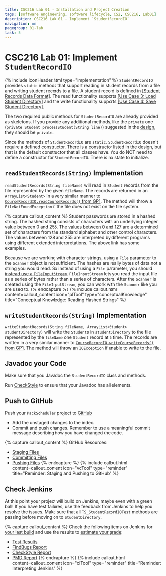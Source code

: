 ```yaml
---
title: CSC216 Lab 01 - Installation and Project Creation
tags: [software engineering, software lifecycle, CS2, CSC216, Lab01]
description: CSC216 Lab 01 - Implement `StudentRecordIO`
navigation: on
pagegroup: 01-lab
task: 5
---
```


# CSC216 Lab 01: Implement `StudentRecordIO`
{% include iconHeader.html type="implementation" %}
`StudentRecordIO` provides `static` methods that support reading in student records from a file and writing student records to a file.  A student record is defined in [[Student Records Data Format]](01-lab-requirements#student-records).  The read functionality supports [[Use Case 3: Load Student Directory]](01-lab-requirements#uc3) and the write functionality supports [[Use Case 4: Save Student Directory]](01-lab-requirements#uc4).

The two required public methods for `StudentRecordIO` are already provided as skeletons.  If you provide any additional methods, like the `private` one (`private Student processStudent(String line)`) suggested in the [design](01-lab-design), they should be `private`.

Since the methods of `StudentRecordIO` are `static`, `StudentRecordIO` doesn't require a defined constructor.  There is a constructor listed in the design, but that is the default constructor that all classes have.  You do NOT need to define a constructor for `StudentRecordIO`.  There is no state to initialize.


## `readStudentRecords(String)` Implementation
`readStudentRecords(String fileName)` will read in `Student` records from the file represented by the given `fileName`.  The records are returned in an `ArrayList<Student>` in a very similar manner to [`CourseRecordIO.readCourseRecords()` from GP1](https://pages.github.ncsu.edu/engr-csc216/guided-projects/gp1/gp1-libraries#java-collections-framework).  The method will throw a `FileNotFoundException` if the file does not exist on the file system. 


{% capture callout_content %}
Student passwords are stored in a hashed string.  The hashed string consists of characters with an underlying integer value between 0 and 255.  The [values between 0 and 127](http://www.asciitable.com/) are a determined set of characters from the standard alphabet and other control characters.  The values between 128 and 255 are interpreted by different programs using different extended interpretations.  The above link has some examples.

Because we are working with character strings, using a `File` parameter to the `Scanner` object is not sufficient.  The hashes are really bytes of data not a string you would read.  So instead of using a `File` parameter, you should [instead use a `FileInputStream`](https://docs.oracle.com/javase/8/docs/api/java/io/FileInputStream.html).  `FileInputStream` lets you read the input file as a series of bytes rather than a series of characters.  After the `Scanner` is created using the `FileInputStream`, you can work with the `Scanner` like you are used to.
{% endcapture %}
{% include callout.html content=callout_content icon="plTool" type="conceptualKnowledge" title="Conceptual Knowledge: Reading Hashed Strings" %}


## `writeStudentRecords(String)` Implementation
`writeStudentRecords(String fileName, ArrayList<Student> studentDirectory)` will write the `Student`s in `studentDirectory` to the file represented by the `fileName` one `Student` record at a time.  The records are written in a very similar manner to [`CourseRecordIO.writeCourseRecords()` from GP1](https://pages.github.ncsu.edu/engr-csc216/guided-projects/gp1/gp1-libraries#file-output).  The method will throw an `IOException` if unable to write to the file.


## Javadoc your Code
Make sure that you Javadoc the `StudentRecordIO` class and methods. 

Run [CheckStyle](https://pages.github.ncsu.edu/engr-csc216/guided-projects/gp1/gp1-static-analysis#checkstyle) to ensure that your Javadoc has all elements.


## Push to GitHub
Push your `PackScheduler` project to [GitHub](https://github.ncsu.edu)

  * Add the unstaged changes to the index.
  * Commit and push changes.  Remember to use a meaningful commit message describing how you have changed the code.  


{% capture callout_content %}
GitHub Resources:

  * [Staging Files](https://pages.github.ncsu.edu/engr-csc-software-development/practices-tools/git/git-staging)
  * [Committing Files](https://pages.github.ncsu.edu/engr-csc-software-development/practices-tools/git/git-commit)
  * [Pushing Files](https://pages.github.ncsu.edu/engr-csc-software-development/practices-tools/git/git-push)
{% endcapture %}
{% include callout.html content=callout_content icon="vcTool" type="reminder" title="Reminder: Staging and Pushing to GitHub" %}


## Check Jenkins
At this point your project will build on Jenkins, maybe even with a green ball!  If you have test failures, use the feedback from Jenkins to help you resolve the issues. Make sure that all `TS_StudentRecordIOTest` methods are passing before moving on to `StudentDirectory`.


{% capture callout_content %}
Check the following items on Jenkins for [your last build](https://pages.github.ncsu.edu/engr-csc-software-development/practices-tools/jenkins/#build-summary-page) and use the results to [estimate your grade](https://pages.github.ncsu.edu/engr-csc-software-development/practices-tools/jenkins/#grade-estimation-example):

  * [Test Results](https://pages.github.ncsu.edu/engr-csc-software-development/practices-tools/jenkins/#test-results)
  * [FindBugs Report](https://pages.github.ncsu.edu/engr-csc-software-development/practices-tools/jenkins/#findbugs-report)
  * [CheckStyle Report](https://pages.github.ncsu.edu/engr-csc-software-development/practices-tools/jenkins/#checkstyle-report)
  * [PMD Report](https://pages.github.ncsu.edu/engr-csc-software-development/practices-tools/jenkins/#pmd-report)
{% endcapture %}
{% include callout.html content=callout_content icon="ciTool" type="reminder" title="Reminder: Interpreting Jenkins" %}